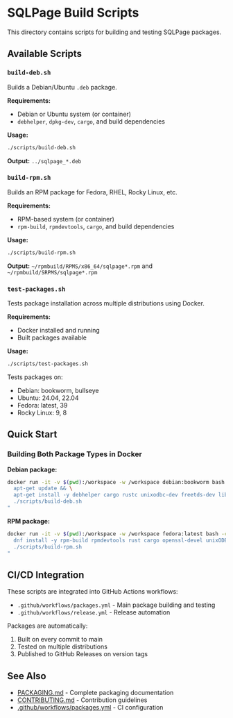 # SQLPage Build Scripts

This directory contains scripts for building and testing SQLPage packages.

## Available Scripts

### `build-deb.sh`
Builds a Debian/Ubuntu `.deb` package.

**Requirements:**
- Debian or Ubuntu system (or container)
- `debhelper`, `dpkg-dev`, `cargo`, and build dependencies

**Usage:**
```bash
./scripts/build-deb.sh
```

**Output:** `../sqlpage_*.deb`

### `build-rpm.sh`
Builds an RPM package for Fedora, RHEL, Rocky Linux, etc.

**Requirements:**
- RPM-based system (or container)
- `rpm-build`, `rpmdevtools`, `cargo`, and build dependencies

**Usage:**
```bash
./scripts/build-rpm.sh
```

**Output:** `~/rpmbuild/RPMS/x86_64/sqlpage*.rpm` and `~/rpmbuild/SRPMS/sqlpage*.rpm`

### `test-packages.sh`
Tests package installation across multiple distributions using Docker.

**Requirements:**
- Docker installed and running
- Built packages available

**Usage:**
```bash
./scripts/test-packages.sh
```

Tests packages on:
- Debian: bookworm, bullseye
- Ubuntu: 24.04, 22.04
- Fedora: latest, 39
- Rocky Linux: 9, 8

## Quick Start

### Building Both Package Types in Docker

**Debian package:**
```bash
docker run -it -v $(pwd):/workspace -w /workspace debian:bookworm bash -c "
  apt-get update && \
  apt-get install -y debhelper cargo rustc unixodbc-dev freetds-dev libssl-dev pkg-config dpkg-dev && \
  ./scripts/build-deb.sh
"
```

**RPM package:**
```bash
docker run -it -v $(pwd):/workspace -w /workspace fedora:latest bash -c "
  dnf install -y rpm-build rpmdevtools rust cargo openssl-devel unixODBC-devel freetds-devel systemd-rpm-macros git && \
  ./scripts/build-rpm.sh
"
```

## CI/CD Integration

These scripts are integrated into GitHub Actions workflows:
- `.github/workflows/packages.yml` - Main package building and testing
- `.github/workflows/release.yml` - Release automation

Packages are automatically:
1. Built on every commit to main
2. Tested on multiple distributions
3. Published to GitHub Releases on version tags

## See Also

- [PACKAGING.md](../PACKAGING.md) - Complete packaging documentation
- [CONTRIBUTING.md](../CONTRIBUTING.md) - Contribution guidelines
- [.github/workflows/packages.yml](../.github/workflows/packages.yml) - CI configuration
